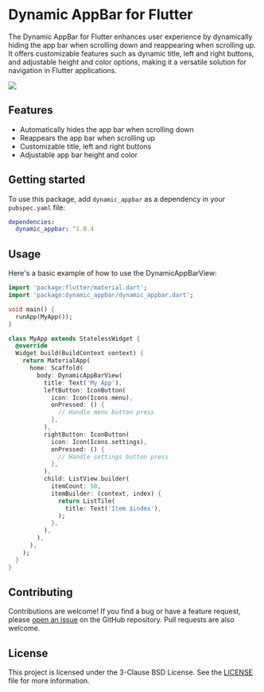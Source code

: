 # Dynamic AppBar for Flutter

The Dynamic AppBar for Flutter enhances user experience by dynamically hiding the app bar when scrolling down and reappearing when scrolling up. It offers customizable features such as dynamic title, left and right buttons, and adjustable height and color options, making it a versatile solution for navigation in Flutter applications.

![](https://github.com/thomasben3/flutter_dynamic_appbar/blob/main/demo.gif)

## Features

- Automatically hides the app bar when scrolling down
- Reappears the app bar when scrolling up
- Customizable title, left and right buttons
- Adjustable app bar height and color

## Getting started

To use this package, add `dynamic_appbar` as a dependency in your `pubspec.yaml` file:

```yaml
dependencies:
  dynamic_appbar: ^1.0.4
```

## Usage

Here's a basic example of how to use the DynamicAppBarView:

```dart
import 'package:flutter/material.dart';
import 'package:dynamic_appbar/dynamic_appbar.dart';

void main() {
  runApp(MyApp());
}

class MyApp extends StatelessWidget {
  @override
  Widget build(BuildContext context) {
    return MaterialApp(
      home: Scaffold(
        body: DynamicAppBarView(
          title: Text('My App'),
          leftButton: IconButton(
            icon: Icon(Icons.menu),
            onPressed: () {
              // Handle menu button press
            },
          ),
          rightButton: IconButton(
            icon: Icon(Icons.settings),
            onPressed: () {
              // Handle settings button press
            },
          ),
          child: ListView.builder(
            itemCount: 50,
            itemBuilder: (context, index) {
              return ListTile(
                title: Text('Item $index'),
              );
            },
          ),
        ),
      ),
    );
  }
}
```

## Contributing

Contributions are welcome! If you find a bug or have a feature request, please [open an issue](https://github.com/thomasben3/flutter_dynamic_appbar/issues) on the GitHub repository. Pull requests are also welcome.

## License

This project is licensed under the 3-Clause BSD License. See the [LICENSE](https://github.com/thomasben3/flutter_dynamic_appbar/blob/main/LICENSE) file for more information.